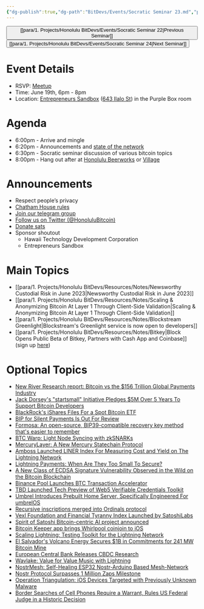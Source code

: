 ```yaml
---
{"dg-publish":true,"dg-path":"BitDevs/Events/Socratic Seminar 23.md","permalink":"/bit-devs/events/socratic-seminar-23/","title":"Socratic Seminar 23","tags":["bitdevs","socratic-23","bitcoin","resource"],"noteIcon":"3","created":"2023-06-06T09:47:20.047-10:00","updated":"2023-07-31T15:07:15.441-10:00"}
---
```




<button class="obsidian-button previous-seminar">[[para/1. Projects/Honolulu BitDevs/Events/Socratic Seminar 22\|Previous Seminar]]</button> <button class="obsidian-button next-seminar">[[para/1. Projects/Honolulu BitDevs/Events/Socratic Seminar 24\|Next Seminar]]</button>

# Event Details

- RSVP: [Meetup](https://www.meetup.com/honolulu-bitdevs/events/294114765/)
- Time: June 19th, 6pm - 8pm
- Location: [Entrepreneurs Sandbox](https://sandboxhawaii.org/) ([643 Ilalo St](https://goo.gl/maps/3Zj38htV13iUn4dcA)) in the Purple Box room

# Agenda

- 6:00pm - Arrive and mingle  
- 6:20pm - Announcements and [state of the network](https://bitcoin.clarkmoody.com/dashboard/)
- 6:30pm - Socratic seminar discussion of various bitcoin topics
- 8:00pm - Hang out after at [Honolulu Beerworks](https://www.honolulubeerworks.com/) or [Village](https://www.villagebeerhawaii.com/)

# Announcements

- Respect people’s privacy
- [Chatham House rules](https://www.chathamhouse.org/about-us/chatham-house-rule)
- [Join our telegram group](https://t.me/+Uh9gbHO9EHFkZWJh)
- [Follow us on Twitter (@HonoluluBitcoin)](https://twitter.com/HonoluluBitcoin)
- [Donate sats](https://checkout.opennode.com/p/5dea6b7a-d33c-4fda-b54c-98f092814c7d)
- Sponsor shoutout
	- Hawaii Technology Development Corporation
	- Entrepreneurs Sandbox

# Main Topics

- [[para/1. Projects/Honolulu BitDevs/Resources/Notes/Newsworthy Custodial Risk in June 2023\|Newsworthy Custodial Risk in June 2023]]
- [[para/1. Projects/Honolulu BitDevs/Resources/Notes/Scaling & Anonymizing Bitcoin At Layer 1 Through Client-Side Validation\|Scaling & Anonymizing Bitcoin At Layer 1 Through Client-Side Validation]]
- [[para/1. Projects/Honolulu BitDevs/Resources/Notes/Blockstream Greenlight\|Blockstream's Greenlight service is now open to developers]]
- [[para/1. Projects/Honolulu BitDevs/Resources/Notes/Bitkey\|Block Opens Public Beta of Bitkey, Partners with Cash App and Coinbase]] (sign up [here](https://bitkey.build/beta/))

# Optional Topics

- [New River Research report: Bitcoin vs the $156 Trillion Global Payments Industry](https://blog.river.com/bitcoin-vs-the-156-trillion-global-payments-industry/)
- [Jack Dorsey's "startsmall" Initiative Pledges $5M Over 5 Years To Support Bitcoin Developers](https://www.nobsbitcoin.com/jack-dorseys-startsmall-pledges-5m-over-5-years-to/)
- [BlackRock's iShares Files For a Spot Bitcoin ETF](https://www.nobsbitcoin.com/blackrock-files-for-spot-bitcoin-etf/)
- [BIP for Silent Payments Is Out For Review](https://www.nobsbitcoin.com/bip-for-silent-payments/)
- [Formosa: An open-source, BIP39-compatible recovery key method that's easier to remember](https://www.toptal.com/cryptocurrency/formosa-crypto-wallet-management)
- [BTC Warp: Light Node Syncing with zkSNARKs](https://www.nobsbitcoin.com/btc-warp-zksnarks/)
- [MercuryLayer: A New Mercury Statechain Protocol](https://www.nobsbitcoin.com/mercury-layer-announced/)
- [Amboss Launched LINER Index For Measuring Cost and Yield on The Lightning Network](https://www.nobsbitcoin.com/amboss-unveils-liner-index/)
- [Lightning Payments: When Are They Too Small To Secure?](https://www.nobsbitcoin.com/lightning-payments-when-are-they-too-small-to-secure/)
- [A New Class of ECDSA Signature Vulnerability Observed in the Wild on the Bitcoin Blockchain](https://www.nobsbitcoin.com/the-curious-case-of-the-half-half-bitcoin-ecdsa-nonces/)
- [Binance Pool Launches BTC Transaction Accelerator](https://www.nobsbitcoin.com/binance-pool-launches-btc-transaction-accelerator/)
- [TBD Launched Tech Preview of Web5 Verifiable Credentials Toolkit](https://www.nobsbitcoin.com/tbd-launched-tech-preview-of-web5-verifiable-credentials-toolkit/)
- [Umbrel Introduces Prebuilt Home Server, Specifically Engineered For umbrelOS](https://www.nobsbitcoin.com/umbrel-announces-umbrel-home/)
- [Recursive inscriptions merged into Ordinals protocol](https://twitter.com/ordinalhub/status/1668075272132870145)
- [Vexl Foundation and Financial Tyranny Index Launched by SatoshiLabs](https://www.nobsbitcoin.com/vexl-foundation-financial-tyranny-index/)
- [Spirit of Satoshi Bitcoin-centric AI project announced](https://spiritofsatoshi.ai/)
- [Bitcoin Keeper app brings Whirlpool coinjoin to iOS](https://www.nobsbitcoin.com/bitcoin-keeper-v1-0-4/)
- [Scaling Lightning: Testing Toolkit for the Lightning Network](https://www.nobsbitcoin.com/scalinglightning-announced/)
- [El Salvador's Volcano Energy Secures $1B in Commitments for 241 MW Bitcoin Mine](https://www.nobsbitcoin.com/el-salvadors-volcano-energy-secures-1b-in-commitments-for-241-mw-bitcoin-mine/)
- [European Central Bank Releases CBDC Research](https://www.nobsbitcoin.com/european-central-bank-releases-cbdc-research/)
- [Wavlake: Value for Value Music with Lightning](https://www.nobsbitcoin.com/wavlake-value-for-value-music-with-lightning/)
- [NostrMesh: Self-Healing ESP32 Nostr-Arduino Based Mesh-Network](https://www.nobsbitcoin.com/nostrmesh-microcontroller-mesh/)
- [Nostr Protocol Surpasses 1 Million Zaps Milestone](https://www.nobsbitcoin.com/nostr-protocol-1-million-zaps/)
- [Operation Triangulation: iOS Devices Targeted with Previously Unknown Malware](https://www.nobsbitcoin.com/operation-triangulation-ios-devices-targeted-with-previously-unknown-malware/)
- [Border Searches of Cell Phones Require a Warrant, Rules US Federal Judge in a Historic Decision](https://www.nobsbitcoin.com/border-searches-of-cell-phones-require-a-warrant-us-federal-judge/)